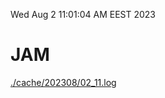 Wed Aug  2 11:01:04 AM EEST 2023
# JAM
<a href='./cache/202308/02_11.log'>./cache/202308/02_11.log</a>
